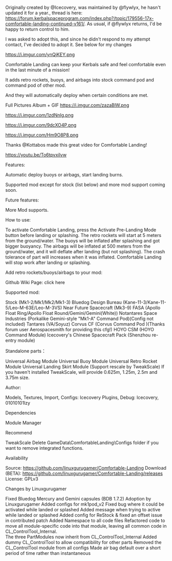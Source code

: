 Originally created by  @Icecovery, was maintained by  @flywlyx, he hasn't updated it for a year., thread is here:  https://forum.kerbalspaceprogram.com/index.php?/topic/179556-17x-comfortable-landing-continued-v161/.  As usual, if @flywlyx returns, I'd be happy to return control to  him.

I was asked to adopt this, and since he didn't respond to my attempt contact, I've decided to adopt it.  See below for my changes

 

 
https://i.imgur.com/ynQjKEY.png

Comfortable Landing can keep your Kerbals safe and feel comfortable even in the last minute of a mission!

It adds retro rockets, buoys, and airbags into stock command pod and command pod of other mod.

And they will automatically deploy when certain conditions are met.

Full Pictures Album + GIF
https://i.imgur.com/zazaBlW.png

https://i.imgur.com/1zdNnIg.png

https://i.imgur.com/9dcXO4P.png

https://i.imgur.com/Hm9O8P8.png

 

Thanks @Kottabos made this great video for Comfortable Landing!


https://youtu.be/To6tpvxiIvw

 

 

Features:

Automatic deploy buoys or airbags, start landing burns.

Supported mod except for stock (list below) and more mod support coming soon.

 

Future features:

More Mod supports.

 

How to use:

To activate Comfortable Landing, press the Activate Pre-Landing Mode button before landing or splashing.
The retro rockets will start at 5 meters from the ground/water.
The buoys will be inflated after splashing and got bigger buoyancy.
The airbags will be inflated at 500 meters from the ground/water, and it will deflate after landing (but not splashing). The crash tolerance of part will increases when it was inflated.
Comfortable Landing will stop work after landing or splashing.
 

 

Add retro rockets/buoys/airbags to your mod:

Github Wiki Page: click here

 

Supported mod:

Stock (Mk1-2/Mk1/Mk2/Mk1-3)
Bluedog Design Bureau (Kane-11-3/Kane-11-5/Leo-M-63E/Leo-M-3VS)
Near Future Spacecraft (Mk3-9)
FASA (Apollo Float Ring/Apollo Float Round/Gemini/Gemini(White))
Notantares Space Industries (Porkalike Gemini-style "Mk1-A" Command Pod)(Config not included)
Tantares (VA/Soyuz)
Corvus CF (Corvus Command Pod )(Thanks forum user Aerospacesmith for providing this cfg!)
HOYO CSM (HOYO Command Module)
Icecovery's Chinese Spacecraft Pack (Shenzhou re-entry module)
 

Standalone parts：

Universal Airbag Module
Universal Buoy Module 
Universal Retro Rocket Module
Universal Landing Skirt Module
(Support rescale by TweakScale)
If you haven't installed TweakScale, will provide 0.625m, 1.25m, 2.5m and 3.75m size.
 

Author:

Models, Textures, Import, Configs: Icecovery
Plugins, Debug: Icecovery, 01010101lzy
 

Dependencies

Module Manager

Recommend

TweakScale
Delete GameData\ComfortableLanding\Configs folder if you want to remove integrated functions.

 

Availability

Source: https://github.com/linuxgurugamer/Comfortable-Landing
Download (BETA): https://github.com/linuxgurugamer/Comfortable-Landing/releases
License: GPLv3
 

Changes by Linuxgurugamer

 

Fixed Bluedog Mercury and Gemini capsules (BDB 1.7.2)
Adoption by Linuxgurugamer
Added configs for mk1pod_v2
Fixed bug where it could be activated while landed or splashed
Added message when trying to active while landed or splashed
Added config for ReStock & fixed an offset issue in contributed patch
Added Namespace to all code files
Refactored code to move all module-specific code into that module, leaving all common code in CL_ControlTool_Internal.  
The three PartModules now inherit from CL_ControlTool_Internal
Added dummy CL_ControlTool to allow compatibility for other parts
Removed the CL_ControlTool module from all configs
Made air bag default over a short period of time rather than instantaneous

